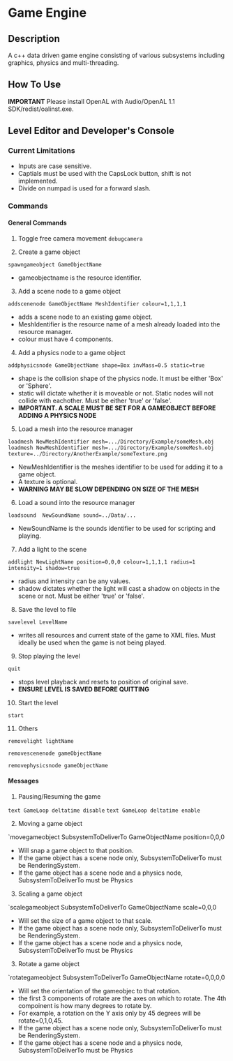# Game Engine

## Description
A c++ data driven game engine consisting of various subsystems including graphics, physics and multi-threading.

## How To Use
**IMPORTANT**
Please install OpenAL with Audio/OpenAL 1.1 SDK/redist/oalinst.exe.

## Level Editor and Developer's Console
### Current Limitations
* Inputs are case sensitive.
* Captials must be used with the CapsLock button, shift is not implemented.
* Divide on numpad is used for a forward slash.

### Commands
#### General Commands
1. Toggle free camera movement
`debugcamera`

2. Create a game object

`spawngameobject GameObjectName`

* gameobjectname is the resource identifier.

3. Add a scene node to a game object

`addscenenode GameObjectName MeshIdentifier colour=1,1,1,1`

* adds a scene node to an existing game object.
* MeshIdentifier is the resource name of a mesh already loaded into the resource manager.
* colour must have 4 components.

4. Add a physics node to a game object

`addphysicsnode GameObjectName shape=Box invMass=0.5 static=true`

* shape is the collision shape of the physics node. It must be either 'Box' or 'Sphere'.
* static will dictate whether it is moveable or not. Static nodes will not collide with eachother. Must be either 'true' or 'false'.
* **IMPORTANT. A SCALE MUST BE SET FOR A GAMEOBJECT BEFORE ADDING A PHYSICS NODE**

5. Load a mesh into the resource manager

`loadmesh NewMeshIdentifier mesh=.../Directory/Example/someMesh.obj`
`loadmesh NewMeshIdentifier mesh=.../Directory/Example/someMesh.obj texture=../Directory/AnotherExample/someTexture.png`

* NewMeshIdentifier is the meshes identifier to be used for adding it to a game object.
* A texture is optional.
* **WARNING MAY BE SLOW DEPENDING ON SIZE OF THE MESH**

6. Load a sound into the resource manager

`loadsound  NewSoundName sound=../Data/...`

* NewSoundName is the sounds identifier to be used for scripting and playing.

7. Add a light to the scene

`addlight NewLightName position=0,0,0 colour=1,1,1,1 radius=1 intensity=1 shadow=true`

* radius and intensity can be any values.
* shadow dictates whether the light will cast a shadow on objects in the scene or not. Must be either 'true' or 'false'.

8. Save the level to file

`savelevel LevelName`

* writes all resources and current state of the game to XML files. Must ideally be used when the game is not being played.

9. Stop playing the level

`quit`

* stops level playback and resets to position of original save.
* **ENSURE LEVEL IS SAVED BEFORE QUITTING**

10. Start the level

`start`

11. Others

`removelight lightName`

`removescenenode gameObjectName`

`removephysicsnode gameObjectName`

#### Messages

1. Pausing/Resuming the game

`text GameLoop deltatime disable`
`text GameLoop deltatime enable`

2. Moving a game object

`movegameobject SubsystemToDeliverTo GameObjectName position=0,0,0

* Will snap a game object to that position.
* If the game object has a scene node only, SubsystemToDeliverTo must be RenderingSystem. 
* If the game object has a scene node and a physics node, SubsystemToDeliverTo must be Physics

3. Scaling a game object

`scalegameobject SubsystemToDeliverTo GameObjectName scale=0,0,0

* Will set the size of a game object to that scale.
* If the game object has a scene node only, SubsystemToDeliverTo must be RenderingSystem. 
* If the game object has a scene node and a physics node, SubsystemToDeliverTo must be Physics

3. Rotate a game object

`rotategameobject SubsystemToDeliverTo GameObjectName rotate=0,0,0,0

* Will set the orientation of the gameobjec to that rotation.
* the first 3 components of rotate are the axes on which to rotate. The 4th compoinent is how many degrees to rotate by.
* For example, a rotation on the Y axis only by 45 degrees will be rotate=0,1,0,45.
* If the game object has a scene node only, SubsystemToDeliverTo must be RenderingSystem. 
* If the game object has a scene node and a physics node, SubsystemToDeliverTo must be Physics

